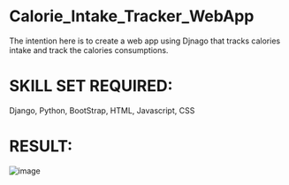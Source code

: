 # Calorie_Intake_Tracker_WebApp
The intention here is to create a web app using Djnago that tracks calories intake and track the calories consumptions.

# SKILL SET REQUIRED:
 Django, Python, BootStrap, HTML, Javascript, CSS


# RESULT:
![image](https://user-images.githubusercontent.com/46977634/92306334-36119700-ef86-11ea-83ac-ef08373529ff.png)
